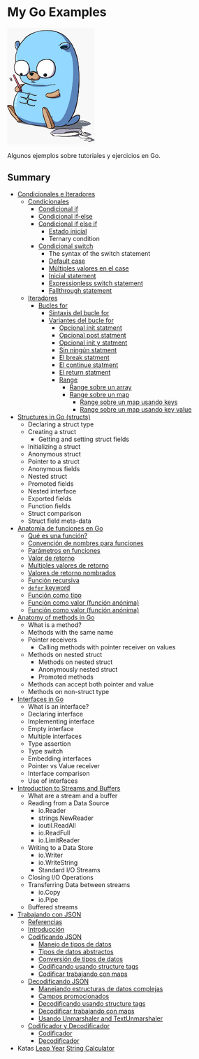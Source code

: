 # My Go Examples

<img src="./images/pet.jpeg" width="200">

Algunos ejemplos sobre tutoriales y ejercicios en Go.

## Summary

* [Condicionales e Iteradores](https://github.com/javierlopezdeancos/my-go-examples/blob/master/example-ifelse-iterations/ifelse-iterators.md)
  * [Condicionales](https://github.com/javierlopezdeancos/my-go-examples/blob/master/example-ifelse-iterations/ifelse-iterators.md#1-condicionales)
    * [Condicional if](https://github.com/javierlopezdeancos/my-go-examples/blob/master/example-ifelse-iterations/ifelse-iterators.md#11-condicional-if)
    * [Condicional if-else](https://github.com/javierlopezdeancos/my-go-examples/blob/master/example-ifelse-iterations/ifelse-iterators.md#12-condicional-if-else)
    * [Condicional if else if](https://github.com/javierlopezdeancos/my-go-examples/blob/master/example-ifelse-iterations/ifelse-iterators.md#13-condicional-if-else-if)
      * [Estado inicial](https://github.com/javierlopezdeancos/my-go-examples/blob/master/example-ifelse-iterations/ifelse-iterators.md#131-estado-inicial)
      * Ternary condition
    * [Condicional switch](https://github.com/javierlopezdeancos/my-go-examples/blob/master/example-ifelse-iterations/ifelse-iterators.md#14-condicional-switch)
      * The syntax of the switch statement
      * [Default case](https://github.com/javierlopezdeancos/my-go-examples/blob/master/example-ifelse-iterations/ifelse-iterators.md#141-default-case)
      * [Múltiples valores en el case](https://github.com/javierlopezdeancos/my-go-examples/blob/master/example-ifelse-iterations/ifelse-iterators.md#142-multiples-valores-en-el-case)
      * [Inicial statement](https://github.com/javierlopezdeancos/my-go-examples/blob/master/example-ifelse-iterations/ifelse-iterators.md#143-inicial-statement)
      * [Expressionless switch statement](https://github.com/javierlopezdeancos/my-go-examples/blob/master/example-ifelse-iterations/ifelse-iterators.md#144-expressionless-switch-statement)
      * [Fallthrough statement](https://github.com/javierlopezdeancos/my-go-examples/blob/master/example-ifelse-iterations/ifelse-iterators.md#145-fallthrough-statement)
  * [Iteradores](https://github.com/javierlopezdeancos/my-go-examples/blob/master/example-ifelse-iterations/ifelse-iterators.md#2-Iteradores)
    * [Bucles for](https://github.com/javierlopezdeancos/my-go-examples/blob/master/example-ifelse-iterations/ifelse-iterators.md#21-bucles-for)
      * [Sintaxis del bucle for](https://github.com/javierlopezdeancos/my-go-examples/blob/master/example-ifelse-iterations/ifelse-iterators.md#211-sintaxis-del-bucle-for)
      * [Variantes del bucle for](https://github.com/javierlopezdeancos/my-go-examples/blob/master/example-ifelse-iterations/ifelse-iterators.md#212-variantes-del-bucle-for)
        * [Opcional init statment](https://github.com/javierlopezdeancos/my-go-examples/blob/master/example-ifelse-iterations/ifelse-iterators.md#2121-opcional-init-statment)
        * [Opcional post statment](https://github.com/javierlopezdeancos/my-go-examples/blob/master/example-ifelse-iterations/ifelse-iterators.md#2122-opcional-post-statment)
        * [Opcional init y statment](https://github.com/javierlopezdeancos/my-go-examples/blob/master/example-ifelse-iterations/ifelse-iterators.md#2123-opcional-init-y-post-statment)
        * [Sin ningún statment](https://github.com/javierlopezdeancos/my-go-examples/blob/master/example-ifelse-iterations/ifelse-iterators.md#2124-sin-ningun-statment)
        * [El break statment](https://github.com/javierlopezdeancos/my-go-examples/blob/master/example-ifelse-iterations/ifelse-iterators.md#2125-el-break-statement)
        * [El continue statment](https://github.com/javierlopezdeancos/my-go-examples/blob/master/example-ifelse-iterations/ifelse-iterators.md#2126-el-continue-statement)
        * [El return statment](https://github.com/javierlopezdeancos/my-go-examples/blob/master/example-ifelse-iterations/ifelse-iterators.md#2127-el-return-statement)
        * [Range](https://github.com/javierlopezdeancos/my-go-examples/blob/master/example-ifelse-iterations/ifelse-iterators.md#2128-range)
          * [Range sobre un array](https://github.com/javierlopezdeancos/my-go-examples/blob/master/example-ifelse-iterations/ifelse-iterators.md#21281-range-sobre-un-array)
          * [Range sobre un map](https://github.com/javierlopezdeancos/my-go-examples/blob/master/example-ifelse-iterations/ifelse-iterators.md#21282-range-sobre-un-map)
            * [Range sobre un map usando keys](https://github.com/javierlopezdeancos/my-go-examples/blob/master/example-ifelse-iterations/ifelse-iterators.md#212821-range-sobre-un-map-usando-keys)
            * [Range sobre un map usando key value](https://github.com/javierlopezdeancos/my-go-examples/blob/master/example-ifelse-iterations/ifelse-iterators.md#212822-range-sobre-un-map-usando-key-value)
* [Structures in Go (structs)](https://medium.com/rungo/structures-in-go-76377cc106a2)
  * Declaring a struct type
  * Creating a struct
    * Getting and setting struct fields
  * Initializing a struct
  * Anonymous struct
  * Pointer to a struct
  * Anonymous fields
  * Nested struct
  * Promoted fields
  * Nested interface
  * Exported fields
  * Function fields
  * Struct comparison
  * Struct field meta-data
* [Anatomía de funciones en Go](./example-functions/functions.md)
  * [Qué es una función?](./example-functions/functions.md#1-1-que-es-una-funcion)
  * [Convención de nombres para funciones](./example-functions/functions.md#1-2-convencion-de-nombres-para-funciones)
  * [Parámetros en funciones](./example-functions/functions.md#1-3-parametros-en-funciones)
  * [Valor de retorno](./example-functions/functions.md#1-4-valor-de-retorno)
  * [Multiples valores de retorno](./example-functions/functions.md#1-5-multiples-valores-de-retorno)
  * [Valores de retorno nombrados](./example-functions/functions.md#1-6-valores-de-retorno-nombrados)
  * [Función recursiva](./example-functions/functions.md#1-7-función-recursiva)
  * [`defer` keyword](./example-functions/functions.md#1-8-defer-keyword)
  * [Función como tipo](./example-functions/functions.md#1-9-funcion-como-tipo)
  * [Función como valor (función anónima)](./example-functions/functions.md#1-10-funcion-como-valor-funcion-anonima)
  * [Función como valor (función anónima)](./example-functions/functions.md#1-11-expresion-de-funcion-invocada-inmediatamente-IIFE)
* [Anatomy of methods in Go](https://medium.com/rungo/anatomy-of-methods-in-go-f552aaa8ac4a)
  * What is a method?
  * Methods with the same name
  * Pointer receivers
    * Calling methods with pointer receiver on values
  * Methods on nested struct
    * Methods on nested struct
    * Anonymously nested struct
    * Promoted methods
  * Methods can accept both pointer and value
  * Methods on non-struct type
* [Interfaces in Go](https://medium.com/rungo/interfaces-in-go-ab1601159b3a)
  * What is an interface?
  * Declaring interface
  * Implementing interface
  * Empty interface
  * Multiple interfaces
  * Type assertion
  * Type switch
  * Embedding interfaces
  * Pointer vs Value receiver
  * Interface comparison
  * Use of interfaces
* [Introduction to Streams and Buffers](https://medium.com/rungo/introduction-to-streams-and-buffers-d148c0cda0ad)
  * What are a stream and a buffer
  * Reading from a Data Source
    * io.Reader
    * strings.NewReader
    * ioutil.ReadAll
    * io.ReadFull
    * io.LimitReader
  * Writing to a Data Store
    * io.Writer
    * io.WriteString
    * Standard I/O Streams
  * Closing I/O Operations
  * Transferring Data between streams
    * io.Copy
    * io.Pipe
  * Buffered streams
* [Trabajando con JSON](https://github.com/javierlopezdeancos/my-go-examples/blob/master/example-work-with-json/work-with-json.md#trabajando-con-json)
  * [Referencias](https://github.com/javierlopezdeancos/my-go-examples/blob/master/example-work-with-json/work-with-json.md#referencias)
  * [Introducción](https://github.com/javierlopezdeancos/my-go-examples/blob/master/example-work-with-json/work-with-json.md#introduccion)
  * [Codificando JSON](https://github.com/javierlopezdeancos/my-go-examples/blob/master/example-work-with-json/work-with-json.md#codificando-json)
    * [Manejo de tipos de datos](https://github.com/javierlopezdeancos/my-go-examples/blob/master/example-work-with-json/work-with-json.md#manejo-de-tipos-de-datos)
    * [Tipos de datos abstractos](https://github.com/javierlopezdeancos/my-go-examples/blob/master/example-work-with-json/work-with-json.md#tipos-de-datos-abstractos)
    * [Conversión de tipos de datos](https://github.com/javierlopezdeancos/my-go-examples/blob/master/example-work-with-json/work-with-json.md#conversion-de-tipos-de-datos)
    * [Codificando usando structure tags](https://github.com/javierlopezdeancos/my-go-examples/blob/master/example-work-with-json/work-with-json.md#codificando-usando-structure-tags)
    * [Codificar trabajando con maps](https://github.com/javierlopezdeancos/my-go-examples/blob/master/example-work-with-json/work-with-json.md#codificar-trabajando-con-maps)
  * [Decodificando JSON](https://github.com/javierlopezdeancos/my-go-examples/blob/master/example-work-with-json/work-with-json.md#decodificando-json)
    * [Manejando estructuras de datos complejas](https://github.com/javierlopezdeancos/my-go-examples/blob/master/example-work-with-json/work-with-json.md#manejando-estructuras-de-datos-complejas)
    * [Campos promocionados](https://github.com/javierlopezdeancos/my-go-examples/blob/master/example-work-with-json/work-with-json.md#campos-promocionados)
    * [Decodificando usando structure tags](https://github.com/javierlopezdeancos/my-go-examples/blob/master/example-work-with-json/work-with-json.md#decodificando-usando-structure-tags)
    * [Decodificar trabajando con maps](https://github.com/javierlopezdeancos/my-go-examples/blob/master/example-work-with-json/work-with-json.md#decodificar-trabajando-con-maps)
    * [Usando Unmarshaler and TextUnmarshaler](https://github.com/javierlopezdeancos/my-go-examples/blob/master/example-work-with-json/work-with-json.md#usando-unmarshaler-and-textunmarshaler)
  * [Codificador y Decodificador](https://github.com/javierlopezdeancos/my-go-examples/blob/master/example-work-with-json/work-with-json.md#codificador-y-decodificador)
    * [Codificador](https://github.com/javierlopezdeancos/my-go-examples/blob/master/example-work-with-json/work-with-json.md#codificador)
    * [Decodificador](https://github.com/javierlopezdeancos/my-go-examples/blob/master/example-work-with-json/work-with-json.md#codificador)
* Katas
  [Leap Year](./katas/leapyear/leapyear.md)
  [String Calculator](./katas/stringcalculator/stringcalculator.md)
